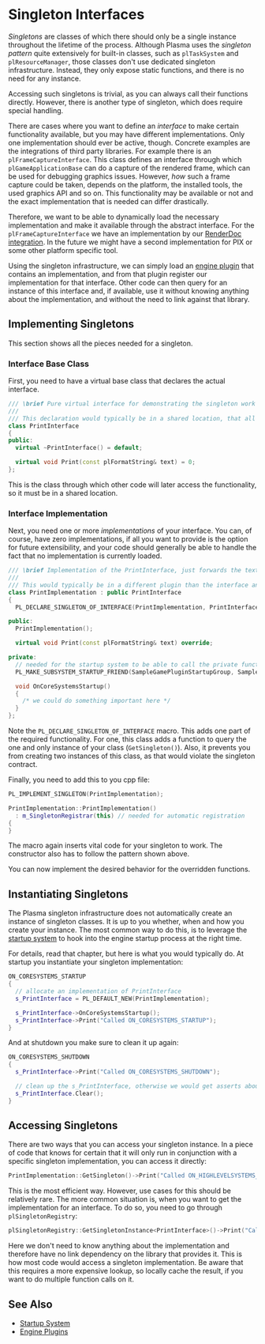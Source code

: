 # Singleton Interfaces

*Singletons* are classes of which there should only be a single instance throughout the lifetime of the process. Although Plasma uses the *singleton pattern* quite extensively for built-in classes, such as `plTaskSystem` and `plResourceManager`, those classes don't use dedicated singleton infrastructure. Instead, they only expose static functions, and there is no need for any instance.

Accessing such singletons is trivial, as you can always call their functions directly. However, there is another type of singleton, which does require special handling.

There are cases where you want to define an *interface* to make certain functionality available, but you may have different implementations. Only one implementation should ever be active, though. Concrete examples are the integrations of third party libraries. For example there is an `plFrameCaptureInterface`. This class defines an interface through which `plGameApplicationBase` can do a capture of the rendered frame, which can be used for debugging graphics issues. However, *how* such a frame capture could be taken, depends on the platform, the installed tools, the used graphics API and so on. This functionality may be available or not and the exact implementation that is needed can differ drastically.

Therefore, we want to be able to dynamically load the necessary implementation and make it available through the abstract interface. For the `plFrameCaptureInterface` we have an implementation by our [RenderDoc integration](../../debugging/renderdoc.md). In the future we might have a second implementation for PIX or some other platform specific tool.

Using the singleton infrastructure, we can simply load an [engine plugin](../../custom-code/cpp/engine-plugins.md) that contains an implementation, and from that plugin register our implementation for that interface. Other code can then query for an instance of this interface and, if available, use it without knowing anything about the implementation, and without the need to link against that library.

## Implementing Singletons

This section shows all the pieces needed for a singleton. 

### Interface Base Class

First, you need to have a virtual base class that declares the actual interface.

<!-- BEGIN-DOCS-CODE-SNIPPET: singleton-interface -->
```cpp
/// \brief Pure virtual interface for demonstrating the singleton work flow
///
/// This declaration would typically be in a shared location, that all code can #include
class PrintInterface
{
public:
  virtual ~PrintInterface() = default;

  virtual void Print(const plFormatString& text) = 0;
};
```
<!-- END-DOCS-CODE-SNIPPET -->

This is the class through which other code will later access the functionality, so it must be in a shared location.

### Interface Implementation

Next, you need one or more *implementations* of your interface. You can, of course, have zero implementations, if all you want to provide is the option for future extensibility, and your code should generally be able to handle the fact that no implementation is currently loaded.

<!-- BEGIN-DOCS-CODE-SNIPPET: singleton-impl-declaration -->
```cpp
/// \brief Implementation of the PrintInterface, just forwards the text to plLog::Info()
///
/// This would typically be in a different plugin than the interface and would be allocated by that plugin on startup.
class PrintImplementation : public PrintInterface
{
  PL_DECLARE_SINGLETON_OF_INTERFACE(PrintImplementation, PrintInterface);

public:
  PrintImplementation();

  virtual void Print(const plFormatString& text) override;

private:
  // needed for the startup system to be able to call the private function below
  PL_MAKE_SUBSYSTEM_STARTUP_FRIEND(SampleGamePluginStartupGroup, SampleGamePluginMainStartup);

  void OnCoreSystemsStartup()
  {
    /* we could do something important here */
  }
};
```
<!-- END-DOCS-CODE-SNIPPET -->

Note the `PL_DECLARE_SINGLETON_OF_INTERFACE` macro. This adds one part of the required functionality. For one, this class adds a function to query the one and only instance of your class (`GetSingleton()`). Also, it prevents you from creating two instances of this class, as that would violate the singleton contract.

Finally, you need to add this to you cpp file:

<!-- BEGIN-DOCS-CODE-SNIPPET: singleton-impl-definition -->
```cpp
PL_IMPLEMENT_SINGLETON(PrintImplementation);

PrintImplementation::PrintImplementation()
  : m_SingletonRegistrar(this) // needed for automatic registration
{
}
```
<!-- END-DOCS-CODE-SNIPPET -->

The macro again inserts vital code for your singleton to work. The constructor also has to follow the pattern shown above.

You can now implement the desired behavior for the overridden functions.

## Instantiating Singletons

The Plasma singleton infrastructure does not automatically create an instance of singleton classes. It is up to you whether, when and how you create your instance. The most common way to do this, is to leverage the [startup system](startup.md) to hook into the engine startup process at the right time.

For details, read that chapter, but here is what you would typically do. At startup you instantiate your singleton implementation:

<!-- BEGIN-DOCS-CODE-SNIPPET: singleton-allocate -->
```cpp
ON_CORESYSTEMS_STARTUP
{
  // allocate an implementation of PrintInterface
  s_PrintInterface = PL_DEFAULT_NEW(PrintImplementation);

  s_PrintInterface->OnCoreSystemsStartup();
  s_PrintInterface->Print("Called ON_CORESYSTEMS_STARTUP");
}
```
<!-- END-DOCS-CODE-SNIPPET -->

And at shutdown you make sure to clean it up again:

<!-- BEGIN-DOCS-CODE-SNIPPET: singleton-deallocate -->
```cpp
ON_CORESYSTEMS_SHUTDOWN
{
  s_PrintInterface->Print("Called ON_CORESYSTEMS_SHUTDOWN");

  // clean up the s_PrintInterface, otherwise we would get asserts about memory leaks at shutdown
  s_PrintInterface.Clear();
}
```
<!-- END-DOCS-CODE-SNIPPET -->

## Accessing Singletons

There are two ways that you can access your singleton instance. In a piece of code that knows for certain that it will only run in conjunction with a specific singleton implementation, you can access it directly:

<!-- BEGIN-DOCS-CODE-SNIPPET: singleton-query-instance -->
```cpp
PrintImplementation::GetSingleton()->Print("Called ON_HIGHLEVELSYSTEMS_SHUTDOWN");
```
<!-- END-DOCS-CODE-SNIPPET -->

This is the most efficient way. However, use cases for this should be relatively rare. The more common situation is, when you want to get the implementation for an interface. To do so, you need to go through `plSingletonRegistry`:

<!-- BEGIN-DOCS-CODE-SNIPPET: singleton-query-interface -->
```cpp
plSingletonRegistry::GetSingletonInstance<PrintInterface>()->Print("Called ON_HIGHLEVELSYSTEMS_STARTUP");
```
<!-- END-DOCS-CODE-SNIPPET -->

Here we don't need to know anything about the implementation and therefore have no link dependency on the library that provides it. This is how most code would access a singleton implementation. Be aware that this requires a more expensive lookup, so locally cache the result, if you want to do multiple function calls on it.

## See Also

* [Startup System](startup.md)
* [Engine Plugins](../../custom-code/cpp/engine-plugins.md)
